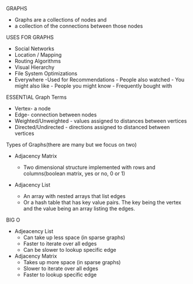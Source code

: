 GRAPHS

-   Graphs are a collections of nodes and
-   a collection of the connections between those nodes

USES FOR GRAPHS

-   Social Networks
-   Location / Mapping
-   Routing Algorithms
-   Visual Hierarchy
-   File System Optimizations
-   Everywhere
    -Used for Recommendations - People also watched - You might also like - People you might know - Frequently bought with

ESSENTIAL Graph Terms

-   Vertex- a node
-   Edge- connection between nodes
-   Weighted/Unweighted - values assigned to distances between vertices
-   Directed/Undirected - directions assigned to distanced between vertices

Types of Graphs(there are many but we focus on two)

-   Adjacency Matrix

    -   Two dimensional structure implemented with rows and columns(boolean matrix, yes or no, 0 or 1)

-   Adjacency List
    -   An array with nested arrays that list edges
    -   Or a hash table that has key value pairs. The key being the vertex and the value being an array listing the edges.

BIG O

-   Adjeacency List
    -   Can take up less space (in sparse graphs)
    -   Faster to iterate over all edges
    -   Can be slower to lookup specific edge
-   Adjacency Matrix
    -   Takes up more space (in sparse graphs)
    -   Slower to iterate over all edges
    -   Faster to lookup specific edge
